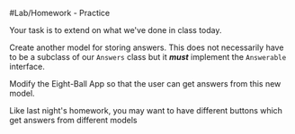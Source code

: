 #Lab/Homework - Practice

Your task is to extend on what we've done in class today.

Create another model for storing answers. This does not necessarily have to be a subclass of our ```Answers``` class but it ***must*** implement the ```Answerable``` interface.

Modify the Eight-Ball App so that the user can get answers from this new model.

Like last night's homework, you may want to have different buttons which get answers from different models 